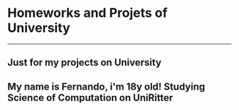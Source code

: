 # Homeworks and Projets of University
-----------------------------------------------
Just for my projects on University
-----------------------------------------------
My name is Fernando, i'm 18y old!
Studying Science of Computation on UniRitter
-----------------------------------------------
